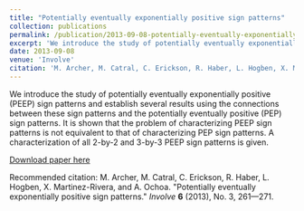 ```yaml
---
title: "Potentially eventually exponentially positive sign patterns"
collection: publications
permalink: /publication/2013-09-08-potentially-eventually-exponentially-positive-sign-patterns
excerpt: 'We introduce the study of potentially eventually exponentially positive (PEEP) sign patterns and establish several results using the connections between these sign patterns and the potentially eventually positive (PEP) sign patterns. It is shown that the problem of characterizing PEEP sign patterns is not equivalent to that of characterizing PEP sign patterns. A characterization of all 2-by-2 and 3-by-3 PEEP sign patterns is given.'
date: 2013-09-08
venue: 'Involve'
citation: 'M. Archer, M. Catral, C. Erickson, R. Haber, L. Hogben, X. Martinez-Rivera, and A. Ochoa. &quot;Potentially eventually exponentially positive sign patterns.&quot; <i>Involve</i> <b>6</b> (2013), No. 3, 261—271.'
---
```

We introduce the study of potentially eventually exponentially positive (PEEP) sign patterns and establish several results using the connections between these sign patterns and the potentially eventually positive (PEP) sign patterns. It is shown that the problem of characterizing PEEP sign patterns is not equivalent to that of characterizing PEP sign patterns. A characterization of all 2-by-2 and 3-by-3 PEEP sign patterns is given.

[Download paper here](https://doi.org/10.2140/involve.2013.6.261)

Recommended citation: M. Archer, M. Catral, C. Erickson, R. Haber, L. Hogben, X. Martinez-Rivera, and A. Ochoa. "Potentially eventually exponentially positive sign patterns." <i>Involve</i> <b>6</b> (2013), No. 3, 261—271.